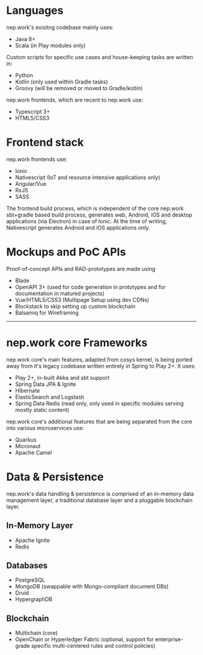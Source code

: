 # Languages

nep.work's exisitng codebase mainly uses:

- Java 8+
- Scala (in Play modules only)

Custom scripts for specific use cases and house-keeping tasks are written in:

- Python
- Kotlin (only used within Gradle tasks)
- Groovy (will be removed or moved to Gradle/kotlin)

nep.work frontends, which are recent to nep.work use:

- Typescript 3+
- HTML5/CSS3

# Frontend stack

nep.work frontends use:

- Ionic
- Nativescript (IoT and resource intensive applications only)
- Angular/Vue
- RxJS
- SASS

The frontend build process, which is independent of the core nep.work sbt+gradle based build process, generates web, Android, iOS and desktop applications (via Electron) in case of Ionic. At the time of writing, Nativescript generates Android and iOS applications only.

# Mockups and PoC APIs

Proof-of-concept APIs and RAD-prototypes are made using
- Blade
- OpenAPI 3+ (used for code generation in prototypes and for documentation in matured projects)
- Vue/HTML5/CSS3 (Multipage Setup using dev CDNs)
- Blockstack to skip setting up custom blockchain
- Balsamiq for Wireframing

_______________________________________________________________________________________________________________________

# nep.work core Frameworks

nep.work core's main features, adapted from cosys kernel, is being ported away from it's legacy codebase written entirely in Spring to Play 2+. It uses:

- Play 2+, in-built Akka and sbt support
- Spring Data JPA & Ignite
- Hibernate
- ElasticSearch and Logstash
- Spring Data Redis (read only, only used in specific modules serving mostly static content)

nep.work core's additional features that are being separated from the core into various microservices use:

- Quarkus
- Micronaut
- Apache Camel

# Data & Persistence

nep.work's data handling & persistence is comprised of an in-memory data management layer, a traditional database layer and a pluggable blockchain layer. 

## In-Memory Layer

- Apache Ignite
- Redis

## Databases

- PostgreSQL
- MongoDB (swappable with Mongo-compliant document DBs)
- Druid
- HypergraphDB

## Blockchain

- Multichain (core)
- OpenChain or Hyperledger Fabric (optional, support for enterprise-grade specific multi-centered rules and control policies)
